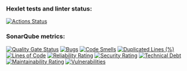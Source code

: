 ### Hexlet tests and linter status:
[![Actions Status](https://github.com/Victoria-Fedorenko/python-project-49/actions/workflows/hexlet-check.yml/badge.svg)](https://github.com/Victoria-Fedorenko/python-project-49/actions)

### SonarQube metrics:
[![Quality Gate Status](https://sonarcloud.io/api/project_badges/measure?project=Victoria-Fedorenko_python-project-49&metric=alert_status)](https://sonarcloud.io/summary/new_code?id=Victoria-Fedorenko_python-project-49) [![Bugs](https://sonarcloud.io/api/project_badges/measure?project=Victoria-Fedorenko_python-project-49&metric=bugs)](https://sonarcloud.io/summary/new_code?id=Victoria-Fedorenko_python-project-49) [![Code Smells](https://sonarcloud.io/api/project_badges/measure?project=Victoria-Fedorenko_python-project-49&metric=code_smells)](https://sonarcloud.io/summary/new_code?id=Victoria-Fedorenko_python-project-49) [![Duplicated Lines (%)](https://sonarcloud.io/api/project_badges/measure?project=Victoria-Fedorenko_python-project-49&metric=duplicated_lines_density)](https://sonarcloud.io/summary/new_code?id=Victoria-Fedorenko_python-project-49) [![Lines of Code](https://sonarcloud.io/api/project_badges/measure?project=Victoria-Fedorenko_python-project-49&metric=ncloc)](https://sonarcloud.io/summary/new_code?id=Victoria-Fedorenko_python-project-49) [![Reliability Rating](https://sonarcloud.io/api/project_badges/measure?project=Victoria-Fedorenko_python-project-49&metric=reliability_rating)](https://sonarcloud.io/summary/new_code?id=Victoria-Fedorenko_python-project-49) [![Security Rating](https://sonarcloud.io/api/project_badges/measure?project=Victoria-Fedorenko_python-project-49&metric=security_rating)](https://sonarcloud.io/summary/new_code?id=Victoria-Fedorenko_python-project-49) [![Technical Debt](https://sonarcloud.io/api/project_badges/measure?project=Victoria-Fedorenko_python-project-49&metric=sqale_index)](https://sonarcloud.io/summary/new_code?id=Victoria-Fedorenko_python-project-49) [![Maintainability Rating](https://sonarcloud.io/api/project_badges/measure?project=Victoria-Fedorenko_python-project-49&metric=sqale_rating)](https://sonarcloud.io/summary/new_code?id=Victoria-Fedorenko_python-project-49) [![Vulnerabilities](https://sonarcloud.io/api/project_badges/measure?project=Victoria-Fedorenko_python-project-49&metric=vulnerabilities)](https://sonarcloud.io/summary/new_code?id=Victoria-Fedorenko_python-project-49)
 
